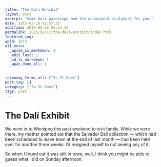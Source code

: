 ```yaml
---
title: "The Dalí Exhibit"
layout: post
excerpt: "Some Dalí paintings and the occasional sculpture for you."
date: 2015-02-18 02:57:33
modified: 2015-02-18 02:57:33
permalink: 2015/02/17/the-dali-exhibit/index.html
featured_img: 
wpid: 1653
all_meta: 
  _wpcom_is_markdown: 1
  _edit_last: 1
  _sd_is_markdown: 1
  _wpas_done_all: 1
  
  
taxonomy_terms_all: ["So It Goes"]
post_tag: []
category: ["So It Goes"]
tags: post
---
```


# The Dalí Exhibit

We went in to Winnipeg this past weekend to visit family. While we were there, my mother pointed out that the Salvador Dalí collection — which had been scheduled to leave town at the end of last month — had been held over for another three weeks. I’d resigned myself to not seeing any of it.

So when I found out it was still in town, well, I think you might be able to guess what I did on Sunday afternoon.